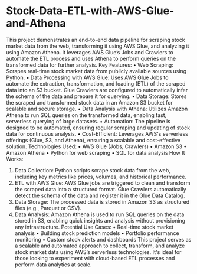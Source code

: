 # Stock-Data-ETL-with-AWS-Glue-and-Athena
This project demonstrates an end-to-end data pipeline for scraping stock market data from the web, transforming it using AWS Glue, and analyzing it using Amazon Athena. It leverages AWS Glue’s Jobs and Crawlers to automate the ETL process and uses Athena to perform queries on the transformed data for further analysis.
Key Features:
•	Web Scraping: Scrapes real-time stock market data from publicly available sources using Python.
•	Data Processing with AWS Glue: Uses AWS Glue Jobs to automate the extraction, transformation, and loading (ETL) of the scraped data into an S3 bucket. Glue Crawlers are configured to automatically infer the schema of the data and prepare it for querying.
•	Data Storage: Stores the scraped and transformed stock data in an Amazon S3 bucket for scalable and secure storage.
•	Data Analysis with Athena: Utilizes Amazon Athena to run SQL queries on the transformed data, enabling fast, serverless querying of large datasets.
•	Automation: The pipeline is designed to be automated, ensuring regular scraping and updating of stock data for continuous analysis.
•	Cost-Efficient: Leverages AWS's serverless offerings (Glue, S3, and Athena), ensuring a scalable and cost-effective solution.
Technologies Used:
•	AWS Glue (Jobs, Crawlers)
•	Amazon S3
•	Amazon Athena
•	Python for web scraping
•	SQL for data analysis
How It Works:
1.	Data Collection: Python scripts scrape stock data from the web, including key metrics like prices, volumes, and historical performance.
2.	ETL with AWS Glue: AWS Glue jobs are triggered to clean and transform the scraped data into a structured format. Glue Crawlers automatically detect the schema of the data and register it in the Glue Data Catalog.
3.	Data Storage: The processed data is stored in Amazon S3 as structured files (e.g., Parquet or CSV).
4.	Data Analysis: Amazon Athena is used to run SQL queries on the data stored in S3, enabling quick insights and analysis without provisioning any infrastructure.
Potential Use Cases:
•	Real-time stock market analysis
•	Building stock prediction models
•	Portfolio performance monitoring
•	Custom stock alerts and dashboards
This project serves as a scalable and automated approach to collect, transform, and analyze stock market data using AWS’s serverless technologies. It's ideal for those looking to experiment with cloud-based ETL processes and perform data analytics at scale.

